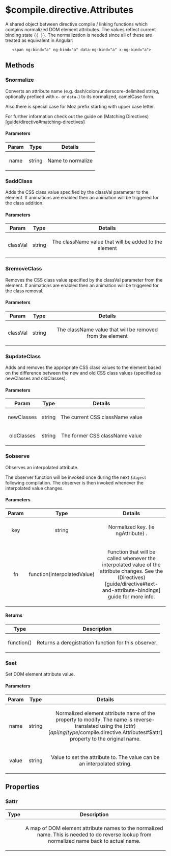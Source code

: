 



# $compile.directive.Attributes








A shared object between directive compile / linking functions which contains normalized DOM
element attributes. The values reflect current binding state `{{ }}`. The normalization is
needed since all of these are treated as equivalent in Angular:

```
   <span ng:bind="a" ng-bind="a" data-ng-bind="a" x-ng-bind="a">
```







  




## Methods
### $normalize
Converts an attribute name (e.g. dash/colon/underscore-delimited string, optionally prefixed with `x-` or
`data-`) to its normalized, camelCase form.

Also there is special case for Moz prefix starting with upper case letter.

For further information check out the guide on (Matching Directives)[guide/directive#matching-directives]


#### Parameters

| Param | Type | Details |
| :--: | :--: | :--: |
| name | string | <p>Name to normalize</p>  |






### $addClass
Adds the CSS class value specified by the classVal parameter to the element. If animations
are enabled then an animation will be triggered for the class addition.


#### Parameters

| Param | Type | Details |
| :--: | :--: | :--: |
| classVal | string | <p>The className value that will be added to the element</p>  |






### $removeClass
Removes the CSS class value specified by the classVal parameter from the element. If
animations are enabled then an animation will be triggered for the class removal.


#### Parameters

| Param | Type | Details |
| :--: | :--: | :--: |
| classVal | string | <p>The className value that will be removed from the element</p>  |






### $updateClass
Adds and removes the appropriate CSS class values to the element based on the difference
between the new and old CSS class values (specified as newClasses and oldClasses).


#### Parameters

| Param | Type | Details |
| :--: | :--: | :--: |
| newClasses | string | <p>The current CSS className value</p>  |
| oldClasses | string | <p>The former CSS className value</p>  |






### $observe
Observes an interpolated attribute.

The observer function will be invoked once during the next `$digest` following
compilation. The observer is then invoked whenever the interpolated value
changes.


#### Parameters

| Param | Type | Details |
| :--: | :--: | :--: |
| key | string | <p>Normalized key. (ie ngAttribute) .</p>  |
| fn | function(interpolatedValue) | <p>Function that will be called whenever the interpolated value of the attribute changes. See the (Directives)[guide/directive#text-and-attribute-bindings] guide for more info.</p>  |




#### Returns</h4>

| Type | Description |
| :--: | :--: |
| function() | <p>Returns a deregistration function for this observer.</p>  |




### $set
Set DOM element attribute value.


#### Parameters

| Param | Type | Details |
| :--: | :--: | :--: |
| name | string | <p>Normalized element attribute name of the property to modify. The name is reverse-translated using the ($attr)[api/ng/type/$compile.directive.Attributes#$attr] property to the original name.</p>  |
| value | string | <p>Value to set the attribute to. The value can be an interpolated string.</p>  |









## Properties
### $attr

| Type | Description |
| :--: | :--: |
|  | <p>A map of DOM element attribute names to the normalized name. This is needed to do reverse lookup from normalized name back to actual name.</p>  |
  





